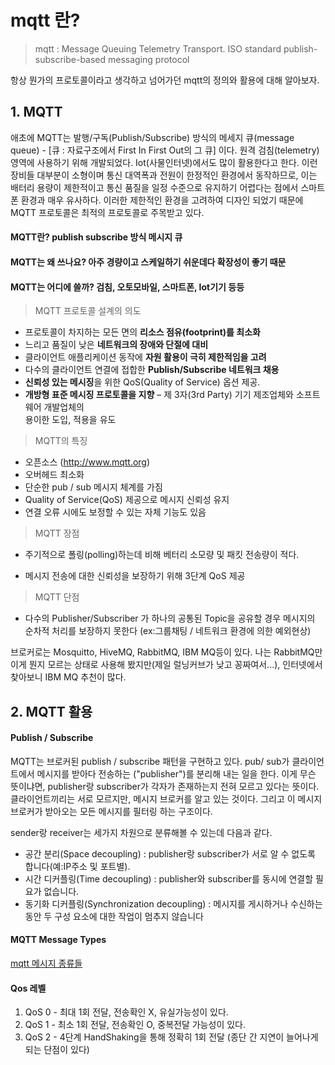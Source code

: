 # mqtt 란?

> mqtt : Message Queuing Telemetry Transport. ISO standard publish-subscribe-based messaging protocol

항상 뭔가의 프로토콜이라고 생각하고 넘어가던 mqtt의 정의와 활용에 대해 알아보자.

## 1. MQTT

애초에 MQTT는 발행/구독(Publish/Subscribe) 방식의 메세지 큐(message queue) - [큐 : 자료구조에서 First In First Out의 그 큐] 이다. 원격 검침(telemetry)영역에 사용하기 위해 개발되었다. Iot(사물인터넷)에서도 많이 활용한다고 한다. 이런 장비들 대부분이 소형이며 통신 대역폭과 전원이 한정적인 환경에서 동작하므로, 이는 배터리 용량이 제한적이고 통신 품질을 일정 수준으로 유지하기 어렵다는 점에서 스마트폰 환경과 매우 유사하다. 이러한 제한적인 환경을 고려하여 디자인 되었기 때문에 MQTT 프로토콜은 최적의 프로토콜로 주목받고 있다.

#### MQTT란?  publish subscribe 방식 메시지 큐
#### MQTT는 왜 쓰나요? 아주 경량이고 스케일하기 쉬운데다 확장성이 좋기 때문
#### MQTT는 어디에 쓸까? 검침, 오토모바일, 스마트폰, Iot기기 등등

> MQTT 프로토콜 설계의 의도

-   프로토콜이 차지하는 모든 면의 **리소스 점유(footprint)를 최소화**
-   느리고 품질이 낮은 **네트워크의 장애와 단절에 대비**
-   클라이언트 애플리케이션 동작에 **자원 활용이 극히 제한적임을 고려**
-   다수의 클라이언트 연결에 접합한 **Publish/Subscribe 네트워크 채용**
-   **신뢰성 있는 메시징**을 위한 QoS(Quality of Service) 옵션 제공.
-   **개방형 표준 메시징 프로토콜을 지향** – 제 3자(3rd Party) 기기 제조업체와 소프트웨어 개발업체의  
    용이한 도입, 적용을 유도

> MQTT의 특징

- 오픈소스 (http://www.mqtt.org)
- 오버헤드 최소화
-  단순한 pub / sub 메시지 체계를 가짐
-  Quality of Service(QoS) 제공으로 메시지 신뢰성 유지
- 연결 오류 시에도 보정할 수 있는 자체 기능도 있음

> MQTT 장점

- 주기적으로 폴링(polling)하는데 비해 베터리 소모량 및 패킷 전송량이 적다.

- 메시지 전송에 대한 신뢰성을 보장하기 위해 3단계 QoS 제공

> MQTT 단점
 
- 다수의 Publisher/Subscriber 가 하나의 공통된 Topic을 공유할 경우 메시지의 순차적 처리를 보장하지 못한다 (ex:그룹채팅 / 네트워크 환경에 의한 예외현상)

브로커로는 Mosquitto, HiveMQ, RabbitMQ, IBM MQ등이 있다. 나는 RabbitMQ만 이게 뭔지 모르는 상태로 사용해 봤지만(제일 럴닝커브가 낮고 꽁짜여서...), 인터넷에서 찾아보니 IBM MQ 추천이 많다. 

## 2. MQTT 활용

#### Publish / Subscribe

MQTT는 브로커된 publish / subscribe 패턴을 구현하고 있다. pub/ sub가 클라이언트에서 메시지를 받아다 전송하는 ("publisher")를 분리해 내는 일을 한다. 이게 무슨 뜻이냐면, publisher랑 subscriber가 각자가 존재하는지 전혀 모르고 있다는 뜻이다. 클라이언트끼리는 서로 모르지만, 메시지 브로커를 알고 있는 것이다. 그리고 이 메시지 브로커가 받아오는 모든 메시지를 필터링 하는 구조이다.

sender랑 receiver는 세가지 차원으로 분류해볼 수 있는데 다음과 같다.

-  공간 분리(Space decoupling) : publisher랑 subscriber가 서로 알 수 없도록 합니다(예:IP주소 및 포트별).  
- 시간 디커플링(Time decoupling) : publisher와 subscriber를 동시에 연결할 필요가 없습니다.  
- 동기화 디커플링(Synchronization decoupling) : 메시지를 게시하거나 수신하는 동안 두 구성 요소에 대한 작업이 멈추지 않습니다

#### MQTT Message Types

[mqtt 메시지 종류들](https://dzone.com/refcardz/getting-started-with-mqtt?chapter=4)

#### Qos 레벨

1. QoS 0 - 최대 1회 전달, 전송확인 X, 유실가능성이 있다.
2. QoS 1 - 최소 1회 전달, 전송확인 O, 중복전달 가능성이 있다.
3. QoS 2 - 4단계 HandShaking을 통해 정확히 1회 전달 (종단 간 지연이 늘어나게 되는 단점이 있다)
